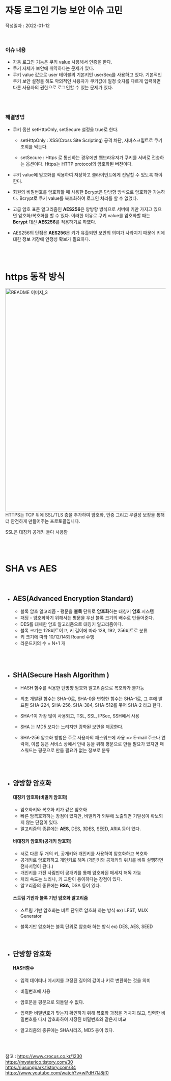 # 자동 로그인 기능 보안 이슈 고민

작성일자 : 2022-01-12

<br>

### 이슈 내용 

- 자동 로그인 기능은 쿠키 value 사용해서 인증을 한다.
- 쿠키 자체가 보안에 취약하다는 문제가 있다.
- 쿠키 value 값으로 user 테이블의 기본키인 userSeq를 사용하고 있다. 기본적인 쿠키 보안 설정을 해도 악의적인 사용자가 쿠키값에 일정 숫자를 다르게 입력하면 다른 사용자의 권한으로 로그인할 수 있는 문제가 있다.

<br><br>

### 해결방법 

- 쿠키 옵션 setHttpOnly, setSecure 설정을 true로 한다.

  - setHttpOnly : XSS(Cross Site Scripting) 공격 차단, 자바스크립트로 쿠키 조회를 막는다.

  - setSecure   : Https 로 통신하는 경우에만 웹브라우저가 쿠키를 서버로 전송하는 옵션이다. Https는 HTTP protocol의 암호화된 버전이다.

- 쿠키 value에 암호화를 적용하여 저장하고 클라이언트에게 전달할 수 있도록 해야한다.

- 회원의 비밀번호를 암호화할 때 사용한 Bcrypt은 단방향 방식으로 암호화만 가능하다. Bcrypt로 쿠키 value를 복호화하여 로그인 처리를 할 수 없었다.

- 고급 암호 표준 알고리즘인 **AES256**은 양방향 방식으로 서버에 키만 가지고 있으면 암호화/복호화를 할 수 있다. 이러한 이유로 쿠키 value를 암호화할 때는 **Bcrypt** 대신 **AES256**를 적용하기로 하였다.

- AES256의 단점은 **AES256**은 키가 유출되면 보안의 의미가 사라지기 때문에 키에 대한 정보 저장에 안정성 확보가 필요하다.


<br><br>

# https 동작 방식

<img width="700" alt="README 이미지_3" src="https://user-images.githubusercontent.com/56250078/151584157-d62d41e1-3db1-4e20-8f82-fd3f1231a51b.png">

<br>
HTTPS는 TCP 위에 SSL/TLS 층을 추가하여 암호화, 인증 그리고 무결성 보장을 통해 더 안전하게 만들어주는 프로토콜입니다.

SSL은 대칭키 공개키 둘다 사용함 


<br><br>

# SHA vs AES 
<br>

- ## AES(Advanced Encryption Standard)

  - 블록 암호 알고리즘 - 평문을 **블록** 단위로 **암호화**하는 대칭키 **암호** 시스템
  - 패딩 - 암호화하기 위해서는 평문을 우선 블록 크기의 배수로 만들어준다.
  - DES를 대체한 암호 알고리즘으로 대칭키 알고리즘이다.
  - 블록 크기는 128비트이고, 키 길이에 따라 128, 192, 256비트로 분류
  - 키 크기에 따라 10/12/14회 Round 수행
  - 라운드키의 수 = N+1 개

<br><br>
- ## SHA(Secure Hash Algorithm )

  - HASH 함수를 적용한 단방향 암호화 알고리즘으로 복호화가 불가능

  - 최초 개발된 함수는 SHA-0로, SHA-0을 변형한 함수는 SHA-1로,
    그 후에 발표된 SHA-224, SHA-256, SHA-384, SHA-512를 묶어 SHA-2 라고 한다.

  - SHA-1이 가장 많이 사용되고, TSL, SSL, IPSec, SSH에서 사용

  - SHA 는 MD5 보다는 느리지만 강화된 보안을 제공한다.



  - SHA-256 암호화 방법은 주로 사용자의 패스워드에 사용 =>  E-mail 주소나 연락처, 이름 등은 서비스 상에서 안내 등을 위해 평문으로 만들 필요가 있지만 패스워드는 평문으로 만들 필요가 없는 정보로 분류

<br><br>

- ## 양방향 암호화

  #### 대칭키 암호화(비밀키 암호화)

  - 암호화키와 복호화 키가 같은 암호화
  - 빠른 암복호화하는 장점이 있지만, 비밀키가 외부에 노출되면 기밀성이 확보되지 않는 단점이 있다.
  - 알고리즘의 종류에는 **AES**, DES, 3DES, SEED, ARIA 등이 있다.

  #### 비대칭키 암호화(공개키 암호화)

  - 서로 다른 두 개의 키, 공개키와 개인키를 사용하여 암호화하고 복호화
  - 공개키로 암호화하고 개인키로 해독
    (개인키와 공개키의 위치를 바꿔 실행하면 전자서명이 된다.)
  - 개인키를 가진 사람만이 공개키를 통해 암호화된 메세지 해독 가능
  - 처리 속도는 느리나, 키 교환이 용이하다는 장점이 있다.
  - 알고리즘의 종류에는 **RSA**, DSA 등이 있다.

  #### 스트림 기반과 블록 기반 암호화 알고리즘

  - 스트림 기반 암호화는 비트 단위로 암호화 하는 방식
    ex) LFST, MUX Generator

  - 블록기반 암호화는 블록 단위로 암호화 하는 방식
    ex) DES, AES, SEED

<br>

- ## 단방향 암호화

  #### HASH함수

  - 입력 데이터나 메시지를 고정된 길이의 값이나 키로 변환하는 것을 의미

  - 비밀번호에 사용

  - 암호문을 평문으로 되돌릴 수 없다.

  - 입력한 비밀번호가 맞는지 확인하기 위해 복호화 과정을 거치지 않고, 입력한 비밀번호를 다시 암호화하여 저장된 비밀번호와 같은지 비교

  - 알고리즘의 종류에는 SHA시리즈, MD5 등이 있다.

<br><br>

참고 : 
https://www.crocus.co.kr/1230 <br>
https://mysterico.tistory.com/30 <br>
https://jusungpark.tistory.com/34 <br>
https://www.youtube.com/watch?v=wPdH7lJ8jf0 <br>
